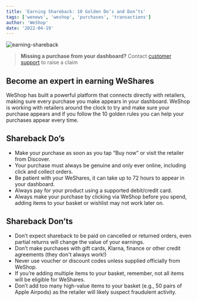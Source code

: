 ```yaml
---
title: 'Earning Shareback: 10 Golden Do’s and Don’ts'
tags: ['wenews', 'weshop', 'purchases', 'transactions']
author: 'WeShop'
date: '2022-04-19'
---
```


![earning-shareback](/earning-shareback.png)

> **Missing a purchase from your dashboard?** Contact [customer support](https://help.we.shop/en/article/my-purchase-is-missing-what-should-i-do-now-1cg3ex1) to raise a claim

## Become an expert in earning WeShares
WeShop has built a powerful platform that connects directly with retailers, making sure every purchase you make appears in your dashboard. WeShop is working with retailers around the clock to try and make sure your purchase appears and if you follow the 10 golden rules you can help your purchases appear every time.

## Shareback Do’s
* Make your purchase as soon as you tap “Buy now” or visit the retailer from Discover.
* Your purchase must always be genuine and only ever online, including click and collect orders.
* Be patient with your WeShares, it can take up to 72 hours to appear in your dashboard.
* Always pay for your product using a supported debit/credit card.
* Always make your purchase by clicking via WeShop before you spend, adding items to your basket or wishlist may not work later on.

## Shareback Don’ts
* Don’t expect shareback to be paid on cancelled or returned orders, even partial returns will change the value of your earnings.
* Don’t make purchases with gift cards, Klarna, finance or other credit agreements (they don't always work!)
* Never use voucher or discount codes unless supplied officially from WeShop.
* If you’re adding multiple items to your basket, remember, not all items will be eligible for WeShares.
* Don’t add too many high-value items to your basket (e.g., 50 pairs of Apple Airpods) as the retailer will likely suspect fraudulent activity.
